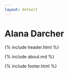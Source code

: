 ```yaml
---
layout: default
---
```


# Alana Darcher 

{% include header.html %}

<main>
    {% include about.md %}
</main>

{% include footer.html %}

